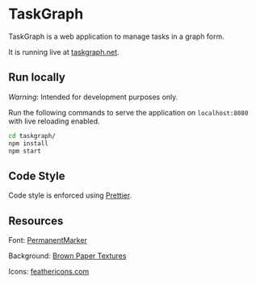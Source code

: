 # TaskGraph

TaskGraph is a web application to manage tasks in a graph form.

It is running live at [taskgraph.net](https://taskgraph.net).

## Run locally

_Warning_: Intended for development purposes only.

Run the following commands to serve the application on `localhost:8080` with live reloading enabled.

```sh
cd taskgraph/
npm install
npm start
```

## Code Style

Code style is enforced using [Prettier](https://prettier.io/).

## Resources

Font: [PermanentMarker](https://www.1001fonts.com/permanent-marker-font.html)

Background: [Brown Paper Textures](https://blog.spoongraphics.co.uk/freebies/5-fantastically-high-res-brown-paper-textures)

Icons: [feathericons.com](https://feathericons.com/)
